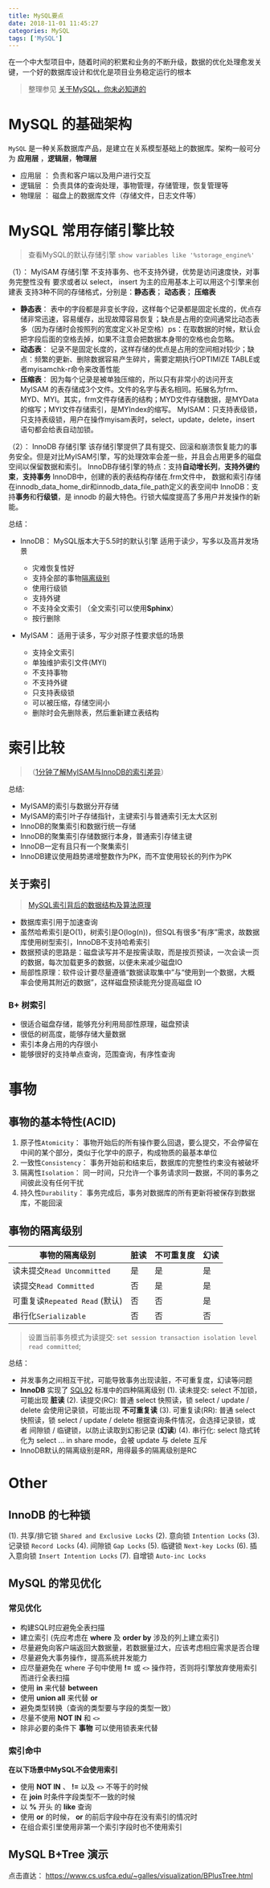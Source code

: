 ```yaml
---
title: MySQL要点
date: 2018-11-01 11:45:27
categories: MySQL
tags: ['MySQL']
---
```


在一个中大型项目中，随着时间的积累和业务的不断升级，数据的优化处理愈发关键，一个好的数据库设计和优化是项目业务稳定运行的根本

<!-- more -->

> 整理参见 [关于MySQL，你未必知道的](https://mp.weixin.qq.com/s/pWHCieOwAdCrz8cauduWlQ)

# MySQL 的基础架构
`MySQL` 是一种关系数据库产品，是建立在关系模型基础上的数据库。架构一般可分为 **应用层** ，**逻辑层**，**物理层**
- 应用层 ： 负责和客户端以及用户进行交互
- 逻辑层 ： 负责具体的查询处理，事物管理，存储管理，恢复管理等
- 物理层 ： 磁盘上的数据库文件（存储文件，日志文件等）

# MySQL 常用存储引擎比较
> 查看MySQL的默认存储引擎 `show variables like '%storage_engine%'`

（1）： MyISAM 存储引擎
不支持事务、也不支持外键，优势是访问速度快，对事务完整性没有 要求或者以 select， insert 为主的应用基本上可以用这个引擎来创建表
支持3种不同的存储格式，分别是：**静态表**； **动态表**； **压缩表**
- **静态表**： 表中的字段都是非变长字段，这样每个记录都是固定长度的，优点存储非常迅速，容易缓存，出现故障容易恢复；缺点是占用的空间通常比动态表多（因为存储时会按照列的宽度定义补足空格）ps：在取数据的时候，默认会把字段后面的空格去掉，如果不注意会把数据本身带的空格也会忽略。
- **动态表**： 记录不是固定长度的，这样存储的优点是占用的空间相对较少；缺点：频繁的更新、删除数据容易产生碎片，需要定期执行OPTIMIZE TABLE或者myisamchk-r命令来改善性能
- **压缩表**： 因为每个记录是被单独压缩的，所以只有非常小的访问开支
MyISAM 的表存储成3个文件。文件的名字与表名相同。拓展名为frm、MYD、MYI。其实，frm文件存储表的结构；MYD文件存储数据，是MYData的缩写；MYI文件存储索引，是MYIndex的缩写。
MyISAM：只支持表级锁，只支持表级锁，用户在操作myisam表时，select，update，delete，insert语句都会给表自动加锁。

（2）： InnoDB 存储引擎
该存储引擎提供了具有提交、回滚和崩溃恢复能力的事务安全。但是对比MyISAM引擎，写的处理效率会差一些，并且会占用更多的磁盘空间以保留数据和索引。
InnoDB存储引擎的特点：支持**自动增长列**，**支持外键约束**，**支持事务**
InnoDB中，创建的表的表结构存储在.frm文件中， 数据和索引存储在innodb_data_home_dir和innodb_data_file_path定义的表空间中
InnoDB：支持**事务**和**行级锁**，是 innodb 的最大特色。行锁大幅度提高了多用户并发操作的新能。

总结：
- InnoDB： MySQL版本大于5.5时的默认引擎 适用于读少，写多以及高并发场景
    + 灾难恢复性好
    + 支持全部的事物[隔离级别](#事物的隔离级别)
    + 使用行级锁
    + 支持外键
    + 不支持全文索引 （全文索引可以使用**Sphinx**）
    + 按行删除
    
- MyISAM： 适用于读多，写少对原子性要求低的场景
    + 支持全文索引
    + 单独维护索引文件(MYI)
    + 不支持事物
    + 不支持外键
    + 只支持表级锁
    + 可以被压缩，存储空间小
    + 删除时会先删除表，然后重新建立表结构

# 索引比较 
>（[1分钟了解MyISAM与InnoDB的索引差异](https://mp.weixin.qq.com/s?__biz=MjM5ODYxMDA5OQ==&mid=2651961494&idx=1&sn=34f1874c1e36c2bc8ab9f74af6546ec5&chksm=bd2d0d4a8a5a845c566006efce0831e610604a43279aab03e0a6dde9422b63944e908fcc6c05&scene=21#wechat_redirect)）

总结:
* MyISAM的索引与数据分开存储
* MyISAM的索引叶子存储指针，主键索引与普通索引无太大区别
* InnoDB的聚集索引和数据行统一存储
* InnoDB的聚集索引存储数据行本身，普通索引存储主键
* InnoDB一定有且只有一个聚集索引
* InnoDB建议使用趋势递增整数作为PK，而不宜使用较长的列作为PK

## 关于索引
> [MySQL索引背后的数据结构及算法原理](http://blog.codinglabs.org/articles/theory-of-mysql-index.html)

- 数据库索引用于加速查询
- 虽然哈希索引是O(1)，树索引是O(log(n))，但SQL有很多“有序”需求，故数据库使用树型索引，InnoDB不支持哈希索引
- 数据预读的思路是：磁盘读写并不是按需读取，而是按页预读，一次会读一页的数据，每次加载更多的数据，以便未来减少磁盘IO
- 局部性原理：软件设计要尽量遵循“数据读取集中”与“使用到一个数据，大概率会使用其附近的数据”，这样磁盘预读能充分提高磁盘 IO

### B+ 树索引
- 很适合磁盘存储，能够充分利用局部性原理，磁盘预读
- 很低的树高度，能够存储大量数据
- 索引本身占用的内存很小
- 能够很好的支持单点查询，范围查询，有序性查询

# 事物
## 事物的基本特性(ACID)
1. 原子性`Atomicity`： 事物开始后的所有操作要么回退，要么提交，不会停留在中间的某个部分，类似于化学中的原子，构成物质的最基本单位
2. 一致性`Consistency`： 事务开始前和结束后，数据库的完整性约束没有被破坏
3. 隔离性`Isolation`： 同一时间，只允许一个事务请求同一数据，不同的事务之间彼此没有任何干扰
4. 持久性`Durability`： 事务完成后，事务对数据库的所有更新将被保存到数据库，不能回滚

## 事物的隔离级别
|事物的隔离级别|脏读|不可重复度|幻读|
|--|--|--|--|
|读未提交`Read Uncommitted`| 是 | 是 | 是 |
|读提交`Read Committed` | 否 | 是 | 是 |
|可重复读`Repeated Read` (默认) | 否 | 否 | 是 |
|串行化`Serializable` | 否 | 否 | 否 |
> 设置当前事务模式为读提交: `set session transaction isolation level read committed`;

总结：
- 并发事务之间相互干扰，可能导致事务出现读脏，不可重复度，幻读等问题
- **InnoDB** 实现了 [SQL92](https://baike.baidu.com/item/SQL92) 标准中的四种隔离级别
    (1). 读未提交: select 不加锁，可能出现 **脏读**
    (2). 读提交(RC): 普通 select 快照读，锁 select / update / delete 会使用记录锁，可能出现 **不可重复读**
    (3). 可重复读(RR): 普通 select 快照读，锁 select / update / delete 根据查询条件情况，会选择记录锁，或者 间隙锁 / 临键锁，以防止读取到幻影记录 (**幻读**)
    (4). 串行化: select 隐式转化为 select ... in share mode，会被 update 与 delete 互斥
- InnoDB默认的隔离级别是RR，用得最多的隔离级别是RC

# Other
## **InnoDB** 的七种锁
(1). 共享/排它锁 `Shared and Exclusive Locks`
(2). 意向锁     `Intention Locks`
(3). 记录锁     `Record Locks`
(4). 间隙锁     `Gap Locks`
(5). 临键锁     `Next-key Locks`
(6). 插入意向锁 `Insert Intention Locks`
(7). 自增锁     `Auto-inc Locks`

## MySQL 的常见优化
### 常见优化
- 构建SQL时应避免全表扫描
- 建立索引 (先应考虑在 **where** 及 **order by** 涉及的列上建立索引)
- 尽量避免向客户端返回大数据量，若数据量过大，应该考虑相应需求是否合理
- 尽量避免大事务操作，提高系统并发能力
- 应尽量避免在 where 子句中使用 **!=** 或 `<>` 操作符，否则将引擎放弃使用索引而进行全表扫描
- 使用 **in** 来代替 **between**
- 使用 **union all** 来代替 **or**
- 避免类型转换（查询的类型要与字段的类型一致）
- 尽量不使用 **NOT IN** 和 `<>`
- 除非必要的条件下 **事物** 可以使用锁表来代替

### 索引命中
**在以下场景中MySQL不会使用索引**
- 使用 **NOT IN** 、 **!=** 以及 `<>` 不等于的时候
- 在 **join** 时条件字段类型不一致的时候
- 以 **%** 开头 的 **like** 查询
- 使用 **or** 的时候， **or** 的前后字段中存在没有索引的情况时
- 在组合索引里使用非第一个索引字段时也不使用索引

## MySQL B+Tree 演示
点击直达： https://www.cs.usfca.edu/~galles/visualization/BPlusTree.html
